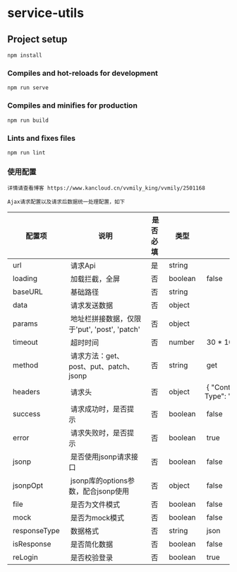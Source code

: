 # service-utils

## Project setup
```
npm install
```

### Compiles and hot-reloads for development
```
npm run serve
```

### Compiles and minifies for production
```
npm run build
```

### Lints and fixes files
```
npm run lint
```

### 使用配置

    详情请查看博客 https://www.kancloud.cn/vvmily_king/vvmily/2501168

    Ajax请求配置以及请求后数据统一处理配置，如下
  
|  配置项   |   说明  |  是否必填   |  类型   |  默认值  |
| --- | --- | --- | --- | --- |
| url | 请求Api | 是 | string |   |
| loading | 加载拦截，全屏 | 否 | boolean | false |
| baseURL | 基础路径 | 否 | string |  |
| data | 请求发送数据 | 否 | object |  |
| params | 地址栏拼接数据，仅限于'put', 'post', 'patch' | 否 | object |  |
| timeout | 超时时间 | 否 | number | 30 * 1000 |
| method | 请求方法：get、post、put、patch、jsonp  | 否 | string | get |
| headers | 请求头 | 否 | object | { "Content-Type": "application/json" } |
| success | 请求成功时，是否提示 | 否 | boolean | false |
| error | 请求失败时，是否提示 | 否 | boolean | true |
| jsonp | 是否使用jsonp请求接口 | 否 | boolean | false |
| jsonpOpt | jsonp库的options参数，配合jsonp使用 | 否 | object | false |
| file | 是否为文件模式 | 否 | boolean | false |
| mock | 是否为mock模式 | 否 | boolean | false | 
| responseType | 数据格式 | 否 | string | json |
| isResponse | 是否简化数据 | 否 | boolean | false | 
| reLogin | 是否校验登录 | 否 | boolean | true |

